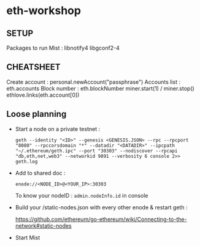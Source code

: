 # eth-workshop

## SETUP

Packages to run Mist : libnotify4 libgconf2-4

## CHEATSHEET


Create account : personal.newAccount("passphrase")
Accounts list : eth.accounts
Block number : eth.blockNumber
miner.start(1) / miner.stop()
ethlove.links(eth.account[0])

## Loose planning

* Start a node on a private testnet :

    `geth --identity "<ID>" --genesis <GENESIS.JSON> --rpc --rpcport "8080" --rpccorsdomain "*" --datadir "<DATADIR>" --ipcpath "~/.ethereum/geth.ipc" --port "30303" --nodiscover --rpcapi "db,eth,net,web3" --networkid 9891 --verbosity 6 console 2>> geth.log`

* Add to shared doc :

    `enode://<NODE_ID>@<YOUR_IP>:30303`

    To know your nodeID : `admin.nodeInfo.id` in console

* Build your <DATADIR>/static-nodes.json with every other enode & restart geth :

    https://github.com/ethereum/go-ethereum/wiki/Connecting-to-the-network#static-nodes

* Start Mist